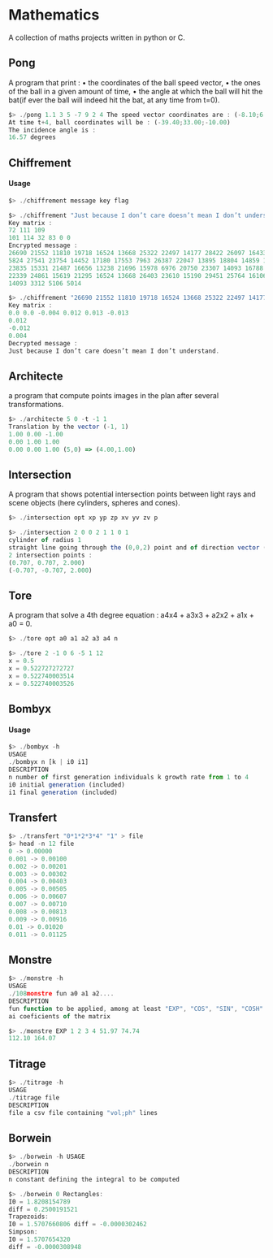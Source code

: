 # Mathematics
A collection of maths projects written in python or C.

## Pong
A program that print :
• the coordinates of the ball speed vector,
• the ones of the ball in a given amount of time,
• the angle at which the ball will hit the bat(if ever the ball will indeed hit the bat, at any time from t=0).  
```javascript
$> ./pong 1.1 3 5 -7 9 2 4 The speed vector coordinates are : (-8.10;6.00;-3.00)
At time t+4, ball coordinates will be : (-39.40;33.00;-10.00)
The incidence angle is :
16.57 degrees
```
## Chiffrement
#### Usage
```javascript
$> ./chiffrement message key flag
```
```javascript
$> ./chiffrement "Just because I don’t care doesn’t mean I don’t understand." "Homer S" 0
Key matrix :
72 111 109
101 114 32 83 0 0
Encrypted message :
26690 21552 11810 19718 16524 13668 25322 22497 14177 28422 26097 16433 12333 11874
5824 27541 23754 14452 17180 17553 7963 26387 22047 13895 18804 14859 12033 27738
23835 15331 21487 16656 13238 21696 15978 6976 20750 23307 14093 16788 11751 8981
22339 24861 15619 21295 16524 13668 26403 23610 15190 29451 25764 16106 26394 23307
14093 3312 5106 5014
```
```javascript
$> ./chiffrement "26690 21552 11810 19718 16524 13668 25322 22497 14177 28422 26097 16433 12333 11874 5824 27541 23754 14452 17180 17553 7963 26387 22047 13895 18804 14859 12033 27738 23835 15331 21487 16656 13238 21696 15978 6976 20750 23307 14093 16788 11751 8981 22339 24861 15619 21295 16524 13668 26403 23610 15190 29451 25764 16106 26394 23307 14093 3312 5106 5014" "Homer S" 1
Key matrix :
0.0 0.0 -0.004 0.012 0.013 -0.013
0.012
-0.012
0.004
Decrypted message :
Just because I don’t care doesn’t mean I don’t understand.
```
## Architecte
a program that compute points images in the plan after several transformations.
```javascript
$> ./architecte 5 0 -t -1 1
Translation by the vector (-1, 1)
1.00 0.00 -1.00
0.00 1.00 1.00
0.00 0.00 1.00 (5,0) => (4.00,1.00)
```
## Intersection
A program that shows potential intersection points between light rays and scene objects (here cylinders, spheres and cones).
```javascript
$> ./intersection opt xp yp zp xv yv zv p
```
```javascript
$> ./intersection 2 0 0 2 1 1 0 1
cylinder of radius 1
straight line going through the (0,0,2) point and of direction vector (1,1,0)
2 intersection points :
(0.707, 0.707, 2.000)
(-0.707, -0.707, 2.000)
```
## Tore
A program that solve a 4th degree equation : a4x4 + a3x3 + a2x2 + a1x + a0 = 0.
```javascript
$> ./tore opt a0 a1 a2 a3 a4 n
```
```javascript
$> ./tore 2 -1 0 6 -5 1 12
x = 0.5
x = 0.522727272727
x = 0.522740003514
x = 0.522740003526
```
## Bombyx
#### Usage
```javascript
$> ./bombyx -h 
USAGE
./bombyx n [k | i0 i1]
DESCRIPTION
n number of first generation individuals k growth rate from 1 to 4
i0 initial generation (included)
i1 final generation (included)
```
## Transfert
```javascript
$> ./transfert "0*1*2*3*4" "1" > file
$> head -n 12 file
0 -> 0.00000
0.001 -> 0.00100
0.002 -> 0.00201
0.003 -> 0.00302
0.004 -> 0.00403
0.005 -> 0.00505
0.006 -> 0.00607
0.007 -> 0.00710
0.008 -> 0.00813
0.009 -> 0.00916
0.01 -> 0.01020
0.011 -> 0.01125
```
## Monstre
```javascript
$> ./monstre -h
USAGE
./108monstre fun a0 a1 a2....
DESCRIPTION
fun function to be applied, among at least "EXP", "COS", "SIN", "COSH" and "SINH"
ai coeficients of the matrix
```
```javascript
$> ./monstre EXP 1 2 3 4 51.97 74.74
112.10 164.07
```

## Titrage
```javascript
$> ./titrage -h
USAGE
./titrage file
DESCRIPTION
file a csv file containing "vol;ph" lines
```
## Borwein
```javascript
$> ./borwein -h USAGE
./borwein n
DESCRIPTION
n constant defining the integral to be computed
```
```javascript
$> ./borwein 0 Rectangles:
I0 = 1.8208154789
diff = 0.2500191521
Trapezoids:
I0 = 1.5707660806 diff = -0.0000302462
Simpson:
I0 = 1.5707654320
diff = -0.0000308948
```
